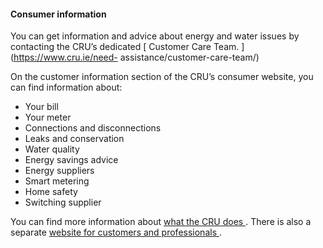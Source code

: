 ####  Consumer information

You can get information and advice about energy and water issues by contacting
the CRU’s dedicated [ Customer Care Team. ](https://www.cru.ie/need-
assistance/customer-care-team/)

On the customer information section of the CRU’s consumer website, you can
find information about:

  * Your bill 
  * Your meter 
  * Connections and disconnections 
  * Leaks and conservation 
  * Water quality 
  * Energy savings advice 
  * Energy suppliers 
  * Smart metering 
  * Home safety 
  * Switching supplier 

You can find more information about [ what the CRU does
](https://www.ccpc.ie/business/about/about-us/) . There is also a separate [
website for customers and professionals ](https://www.ccpc.ie/consumers/) .
